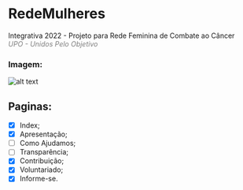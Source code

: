 # RedeMulheres

Integrativa 2022 - Projeto para Rede Feminina de Combate ao Câncer 
<br/>
<span style="color:gray"><i>UPO - Unidos Pelo Objetivo</i></span>

### Imagem:
![alt text](https://i.imgur.com/EnlzApk.png)

## Paginas:

- [x] Index;
- [x] Apresentação;
- [ ] Como Ajudamos;
- [ ] Transparência;
- [x] Contribuição;
- [x] Voluntariado;
- [x] Informe-se.
